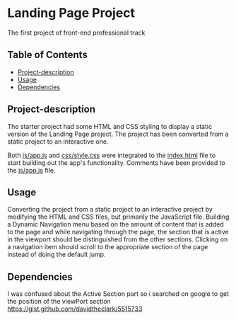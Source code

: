 # Landing Page Project
The first project of front-end professional track

## Table of Contents

  * [Project-description](#Project-description)
  * [Usage](#Usage)
  * [Dependencies](#Dependencies)




## Project-description

The starter project had some HTML and CSS styling to display a static version of the Landing Page project. The project has been converted from a static project to an interactive one.

Both [js/app.js](https://github.com/NohaElsayedJ/Landing-Page/blob/main/js/app.js) and [css/style.css](https://github.com/NohaElsayedJ/Landing-Page/blob/main/css/styles.css) were integrated to the [index.html](https://github.com/NohaElsayedJ/Landing-Page/blob/main/index.html) file to start building out the app's functionality.
Comments have been provided to the [js/app.js](https://github.com/NohaElsayedJ/Landing-Page/blob/main/js/app.js) file.



## Usage

Converting the project from a static project to an interactive project by modifying the HTML and CSS files, but primarily the JavaScript file.
Building a Dynamic Navigation menu based on the amount of content that is added to the page and while navigating through the page, the section that is active in the viewport should be distinguished from the other sections.
Clicking on a navigation item should scroll to the appropriate section of the page instead of doing the default jump.



## Dependencies

I was confused about the Active Section part so i searched on google to get the position of the viewPort section
https://gist.github.com/davidtheclark/5515733
